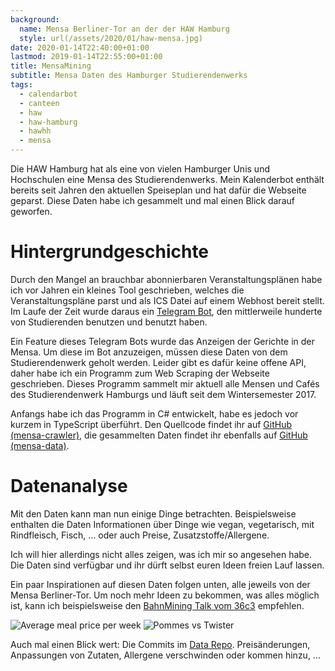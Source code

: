 ```yaml
---
background:
  name: Mensa Berliner-Tor an der der HAW Hamburg
  style: url(/assets/2020/01/haw-mensa.jpg)
date: 2020-01-14T22:40:00+01:00
lastmod: 2019-01-14T22:55:00+01:00
title: MensaMining
subtitle: Mensa Daten des Hamburger Studierendenwerks
tags:
  - calendarbot
  - canteen
  - haw
  - haw-hamburg
  - hawhh
  - mensa
---
```

Die HAW Hamburg hat als eine von vielen Hamburger Unis und Hochschulen eine Mensa des Studierendenwerks.
Mein Kalenderbot enthält bereits seit Jahren den aktuellen Speiseplan und hat dafür die Webseite geparst.
Diese Daten habe ich gesammelt und mal einen Blick darauf geworfen.
<!--more-->

# Hintergrundgeschichte

Durch den Mangel an brauchbar abonnierbaren Veranstaltungsplänen habe ich vor Jahren ein kleines Tool geschrieben, welches die Veranstaltungspläne parst und als ICS Datei auf einem Webhost bereit stellt.
Im Laufe der Zeit wurde daraus ein [Telegram Bot](https://telegram.me/HAWHHCalendarBot), den mittlerweile hunderte von Studierenden benutzen und benutzt haben.

Ein Feature dieses Telegram Bots wurde das Anzeigen der Gerichte in der Mensa.
Um diese im Bot anzuzeigen, müssen diese Daten von dem Studierendenwerk geholt werden.
Leider gibt es dafür keine offene API, daher habe ich ein Programm zum Web Scraping der Webseite geschrieben.
Dieses Programm sammelt mir aktuell alle Mensen und Cafés des Studierendenwerk Hamburgs und läuft seit dem Wintersemester 2017.

Anfangs habe ich das Programm in C# entwickelt, habe es jedoch vor kurzem in TypeScript überführt.
Den Quellcode findet ihr auf [GitHub (mensa-crawler)](https://github.com/HAWHHCalendarBot/mensa-crawler), die gesammelten Daten findet ihr ebenfalls auf [GitHub (mensa-data)](https://github.com/HAWHHCalendarBot/mensa-data).

# Datenanalyse

Mit den Daten kann man nun einige Dinge betrachten.
Beispielsweise enthalten die Daten Informationen über Dinge wie vegan, vegetarisch, mit Rindfleisch, Fisch, … oder auch Preise, Zusatzstoffe/Allergene.

Ich will hier allerdings nicht alles zeigen, was ich mir so angesehen habe.
Die Daten sind verfügbar und ihr dürft selbst euren Ideen freien Lauf lassen.

Ein paar Inspirationen auf diesen Daten folgen unten, alle jeweils von der Mensa Berliner-Tor.
Um noch mehr Ideen zu bekommen, was alles möglich ist, kann ich beispielsweise den [BahnMining Talk vom 36c3](https://media.ccc.de/v/36c3-10652-bahnmining_-_punktlichkeit_ist_eine_zier) empfehlen.

![Average meal price per week](/assets/2020/01/price.svg)
![Pommes vs Twister](/assets/2020/01/pommes-twister.svg)

Auch mal einen Blick wert: Die Commits im [Data Repo](https://github.com/HAWHHCalendarBot/mensa-data/commits/master). Preisänderungen, Anpassungen von Zutaten, Allergene verschwinden oder kommen hinzu, …
